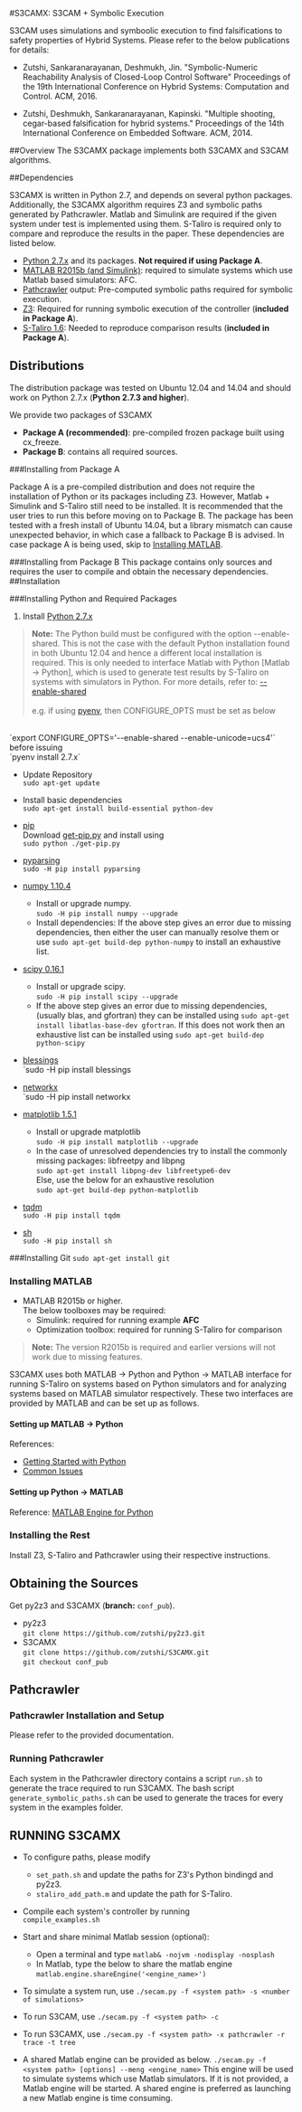 #S3CAMX: S3CAM + Symbolic Execution

S3CAM uses simulations and symboolic execution to find falsifications to safety properties of Hybrid Systems. Please refer to the below publications for details:

- Zutshi, Sankaranarayanan, Deshmukh, Jin.
        "Symbolic-Numeric Reachability Analysis of Closed-Loop Control Software"
        Proceedings of the 19th International Conference on Hybrid Systems: Computation and Control. ACM, 2016.


- Zutshi, Deshmukh, Sankaranarayanan, Kapinski.
        "Multiple shooting, cegar-based falsification for hybrid systems."
        Proceedings of the 14th International Conference on Embedded Software. ACM, 2014.

##Overview
The S3CAMX package implements both S3CAMX and S3CAM algorithms. 

##Dependencies

S3CAMX is written in Python 2.7, and depends on several python packages. Additionally, the S3CAMX algorithm requires Z3 and symbolic paths generated by Pathcrawler. Matlab and Simulink are required if the given system under test is implemented using them. S-Taliro is required only to compare and reproduce the results in the paper. These dependencies are listed below.

- [Python 2.7.x](https://www.python.org/downloads/) and its packages. **Not required if using Package A**.
- [MATLAB R2015b (and Simulink)](http://www.mathworks.com/downloads/):
required to simulate systems which use Matlab based simulators: AFC.
- [Pathcrawler](http://pathcrawler-online.com/doWelcome#about) output:
 Pre-computed symbolic paths required for symbolic execution.
- [Z3](https://z3.codeplex.com/):
Required for running symbolic execution of the controller (**included in Package A**).
- [S-Taliro 1.6](https://sites.google.com/a/asu.edu/s-taliro/s-taliro):
Needed to reproduce comparison results (**included in Package A**).

## Distributions

The distribution package was tested on Ubuntu 12.04 and 14.04 and should work on Python 2.7.x (**Python 2.7.3 and higher**).

We provide two packages of S3CAMX

- **Package A (recommended)**: pre-compiled frozen package built using cx_freeze.
- **Package B**: contains all required sources.

###Installing from Package A

Package A is a pre-compiled distribution and does not require the installation of Python or its packages including Z3. However, Matlab + Simulink and S-Taliro still need to be installed. It is recommended that the user tries to run this before moving on to Package B. The package has been tested with a fresh install of Ubuntu 14.04, but a library mismatch can cause unexpected behavior, in which case a fallback to Package B is advised. In case package A is being used, skip to [Installing MATLAB](#installing-matlab).

###Installing from Package B
This package contains only sources and requires the user to compile and obtain the necessary dependencies.
##Installation

###Installing Python and Required Packages
1. Install [Python 2.7.x](https://www.python.org/downloads/)<br>
> **Note:** The Python build must be configured with the option --enable-shared.
This is not the case with the default Python installation found in both Ubuntu 12.04 and hence a different local installation is required. This is only needed to interface Matlab with Python [Matlab -> Python], which is used to generate test results by S-Taliro on systems with simulators in Python.
For more details, refer to: [--enable-shared](https://www.mathworks.com/help/matlab/matlab_external/undefined-variable-py-or-function-py-command.html#buialof-65)<br><br>
e.g. if using [pyenv](https://github.com/yyuu/pyenv), then CONFIGURE\_OPTS must be set as below
<br>
`export CONFIGURE_OPTS='--enable-shared --enable-unicode=ucs4'` <br>
before issuing <br>
`pyenv install 2.7.x`

- Update Repository<br>
`sudo apt-get update`

- Install basic dependencies<br>
`sudo apt-get install build-essential python-dev`

- [pip](https://pip.pypa.io/en/stable/installing/)<br>
Download [get-pip.py](https://bootstrap.pypa.io/get-pip.py) and install using <br>
`sudo python ./get-pip.py`

- [pyparsing](https://pypi.python.org/pypi/pyparsing)<br>
`sudo -H pip install pyparsing`

- [numpy 1.10.4](http://www.numpy.org/)<br>
    - Install or upgrade numpy. <br>
     `sudo -H pip install numpy --upgrade`
    - Install dependencies: If the above step gives an error due to missing dependencies, then either the user can manually resolve them or use `sudo apt-get build-dep python-numpy` to install an exhaustive list.

- [scipy 0.16.1](http://www.scipy.org/)<br>
    - Install or upgrade scipy. <br>
     `sudo -H pip install scipy --upgrade`
    - If the above step gives an error due to missing dependencies, (usually blas, and gfortran) they can be installed using `sudo apt-get install libatlas-base-dev gfortran`. If this does not work then an exhaustive list can be installed using `sudo apt-get build-dep python-scipy`

- [blessings](https://pypi.python.org/pypi/blessings/)<br>
`sudo -H pip install blessings

- [networkx](https://networkx.github.io/)<br>
`sudo -H pip install networkx

- [matplotlib 1.5.1](http://matplotlib.org/)<br>
    - Install or upgrade matplotlib <br>
`sudo -H pip install matplotlib --upgrade`
    - In the case of unresolved dependencies try to install the commonly missing packages: libfreetpy and libpng <br>
`sudo apt-get install libpng-dev libfreetype6-dev` <br>
Else, use the below for an exhaustive resolution <br>
`sudo apt-get build-dep python-matplotlib`

- [tqdm](https://pypi.python.org/pypi/tqdm)<br>
`sudo -H pip install tqdm`

- [sh](https://pypi.python.org/pypi/sh)<br>
`sudo -H pip install sh`

###Installing Git
`sudo apt-get install git`

### Installing MATLAB

- MATLAB R2015b or higher. <br>
The below toolboxes may be required:
    - Simulink: required for running example **AFC**
    - Optimization toolbox: required for running S-Taliro for comparison

> **Note:**
>  The version R2015b is required and earlier versions will not work due to missing features.

S3CAMX uses both MATLAB -> Python and Python -> MATLAB interface for running S-Taliro on systems based on Python simulators and for analyzing systems based on MATLAB simulator respectively. These two interfaces are provided by MATLAB and can be set up as follows.

#### Setting up MATLAB -> Python

References:

- [Getting Started with Python](http://www.mathworks.com/help/matlab/getting-started_buik_wp-3.html)
- [Common Issues](http://www.mathworks.com/help/matlab/matlab_external/undefined-variable-py-or-function-py-command.html)

#### Setting up Python -> MATLAB

Reference: [MATLAB Engine for Python](https://www.mathworks.com/help/matlab/matlab_external/install-the-matlab-engine-for-python.html)

### Installing the Rest

Install Z3, S-Taliro and Pathcrawler using their respective instructions.

## Obtaining the Sources

Get py2z3 and S3CAMX (**branch:** `conf_pub`).

- py2z3<br>
`git clone https://github.com/zutshi/py2z3.git`
- S3CAMX<br>
`git clone https://github.com/zutshi/S3CAMX.git` <br>
`git checkout conf_pub`

## Pathcrawler

### Pathcrawler Installation and Setup
Please refer to the provided documentation.

### Running Pathcrawler
Each system in the Pathcrawler directory contains a script `run.sh` to generate the trace required to run S3CAMX.
The bash script `generate_symbolic_paths.sh` can be used to generate the traces for every system in the examples folder.

## RUNNING S3CAMX

- To configure paths, please modify 
    - `set_path.sh` and update the paths for Z3's Python bindingd and py2z3.
    - `staliro_add_path.m` and update the path for S-Taliro.

- Compile each system's controller by running <br>
`compile_examples.sh`

- Start and share minimal Matlab session (optional):
	- Open a terminal and type
	`matlab& -nojvm -nodisplay -nosplash`
	- In Matlab, type the below to share the matlab engine
	`matlab.engine.shareEngine('<engine_name>')`


- To simulate a system run, use
`./secam.py -f <system path> -s <number of simulations>`

- To run S3CAM, use
`./secam.py -f <system path> -c`

- To run S3CAMX, use
`./secam.py -f <system path> -x pathcrawler -r trace -t tree`

- A shared Matlab engine can be provided as below.
`./secam.py -f <system path> [options] --meng <engine_name>`
This engine will be used to simulate systems which use Matlab simulators. If it is not provided, a Matlab engine will be started. A shared engine is preferred as launching a new Matlab engine is time consuming.
